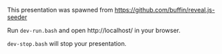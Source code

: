 This presentation was spawned from https://github.com/buffin/reveal.js-seeder

Run `dev-run.bash` and open http://localhost/ in your browser.

`dev-stop.bash` will stop your presentation. 
